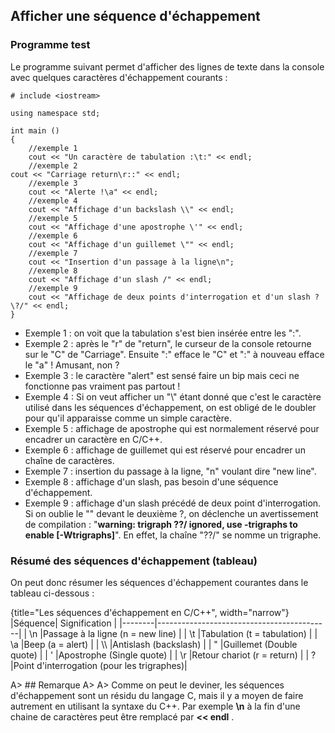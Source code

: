 ## Afficher une séquence d'échappement

### Programme test

Le programme suivant permet d'afficher des lignes de texte dans la console avec quelques caractères d'échappement courants :

    # include <iostream>
    
    using namespace std;
    
    int main ()
    {
        //exemple 1
        cout << "Un caractère de tabulation :\t:" << endl;
        //exemple 2        
	cout << "Carriage return\r::" << endl;
        //exemple 3
        cout << "Alerte !\a" << endl;
        //exemple 4
        cout << "Affichage d'un backslash \\" << endl;
        //exemple 5
        cout << "Affichage d'une apostrophe \'" << endl;
        //exemple 6
        cout << "Affichage d'un guillemet \"" << endl;
        //exemple 7
        cout << "Insertion d'un passage à la ligne\n";
        //exemple 8
        cout << "Affichage d'un slash /" << endl;
        //exemple 9
        cout << "Affichage de deux points d'interrogation et d'un slash ?\?/" << endl;
    }

* Exemple 1 : on voit que la tabulation s'est bien insérée entre les ":".
* Exemple 2 : après le "r" de "return", le curseur de la console retourne sur le "C" de "Carriage". Ensuite ":" efface le "C" et ":" à nouveau efface le "a" ! Amusant, non ?
* Exemple 3 : le caractère "alert" est sensé faire un bip mais ceci ne fonctionne pas vraiment pas partout !
* Exemple 4 : Si on veut afficher un "\\" étant donné que c'est le caractère utilisé dans les séquences d'échappement, on est obligé de le doubler pour qu'il apparaisse comme un simple caractère.
* Exemple 5 : affichage de apostrophe qui est normalement réservé pour encadrer un caractère en C/C++.
* Exemple 6 : affichage de guillemet qui est réservé pour encadrer un chaîne de caractères.
* Exemple 7 : insertion du passage à la ligne, "n" voulant dire "new line".
* Exemple 8 : affichage d'un slash, pas besoin d'une séquence d'échappement.
* Exemple 9 : affichage d'un slash précédé de deux point d'interrogation. Si on oublie le "\" devant le deuxième ?, on déclenche un avertissement de compilation : "**warning: trigraph ??/ ignored, use -trigraphs to enable [-Wtrigraphs]**". En effet, la chaîne "??/" se nomme un trigraphe.

### Résumé des séquences d'échappement (tableau)

On peut donc résumer les séquences d'échappement courantes dans le tableau ci-dessous :

{title="Les séquences d'échappement en C/C++", width="narrow"}
|Séquence|       Signification                       |
|--------|-------------------------------------------|
|  \n    |Passage à la ligne (n = new line)          |
|  \t    |Tabulation (t = tabulation)                |
|  \a    |Beep (a = alert)                           |
|  \\\\  |Antislash (backslash)                      |
|  \"    |Guillemet (Double quote)                   |
|  \'    |Apostrophe (Single quote)                  |
|  \r    |Retour chariot (r = return)                |
|  \?    |Point d'interrogation (pour les trigraphes)|

A> ## Remarque
A>
A> Comme on peut le deviner, les séquences d'échappement sont un résidu du langage C, mais il y a moyen de faire autrement en utilisant la syntaxe du C++. Par exemple **\n** à la fin d'une chaine de caractères peut être remplacé par **<< endl** .

